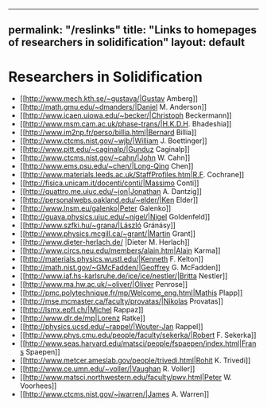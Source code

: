 ---
permalink: "/reslinks"
title: "Links to homepages of researchers in solidification"
layout: default
----
# Researchers in Solidification

  * [[http://www.mech.kth.se/~gustava/|Gustav Amberg]]
  * [[http://math.gmu.edu/~dmanders/|Daniel M. Anderson]]
  * [[http://www.icaen.uiowa.edu/~becker/|Christoph Beckermann]]
  * [[http://www.msm.cam.ac.uk/phase-trans/|H.K.D.H. Bhadeshia]]
  * [[http://www.im2np.fr/perso/billia.html|Bernard Billia]]
  * [[http://www.ctcms.nist.gov/~wjb/|William J. Boettinger]]
  * [[http://www.pitt.edu/~caginalp/|Gunduz Caginalp]]
  * [[http://www.ctcms.nist.gov/~cahn/|John W. Cahn]]
  * [[http://www.ems.psu.edu/~chen/|Long-Qing Chen]]
  * [[http://www.materials.leeds.ac.uk/StaffProfiles.htm|R.F. Cochrane]]
  * [[http://fisica.unicam.it/docenti/conti/|Massimo Conti]]
  * [[http://quattro.me.uiuc.edu/~jon|Jonathan A. Dantzig]]
  * [[http://personalwebs.oakland.edu/~elder/|Ken Elder]]
  * [[http://www.lnsm.eu/galenko|Peter Galenko]]
  * [[http://guava.physics.uiuc.edu/~nigel/|Nigel Goldenfeld]]
  * [[http://www.szfki.hu/~grana/|László Gránásy]]
  * [[http://www.physics.mcgill.ca/~grant/|Martin Grant]]
  * [[http://www.dieter-herlach.de/ |Dieter M. Herlach]]
  * [[http://www.circs.neu.edu/members/alain.htm|Alain Karma]]
  * [[http://materials.physics.wustl.edu/|Kenneth F. Kelton]]
  * [[http://math.nist.gov/~GMcFadden/|Geoffrey G. McFadden]]
  * [[http://www.iaf.hs-karlsruhe.de/ice/ice/nestler/|Britta Nestler]]
  * [[http://www.ma.hw.ac.uk/~oliver/|Oliver Penrose]]
  * [[http://pmc.polytechnique.fr/mp/Welcome_eng.html|Mathis Plapp]]
  * [[http://mse.mcmaster.ca/faculty/provatas/|Nikolas Provatas]]
  * [[http://lsmx.epfl.ch/|Michel Rappaz]]
  * [[http://www.dlr.de/mp|Lorenz Ratke]]
  * [[http://physics.ucsd.edu/~rappel/|Wouter-Jan Rappel]]
  * [[http://www.phys.cmu.edu/people/faculty/sekerka/|Robert F. Sekerka]]
  * [[http://www.seas.harvard.edu/matsci/people/fspaepen/index.html|Frans Spaepen]]
  * [[http://www.metcer.ameslab.gov/people/trivedi.html|Rohit K. Trivedi]]
  * [[http://www.ce.umn.edu/~voller/|Vaughan R. Voller]]
  * [[http://www.matsci.northwestern.edu/faculty/pwv.html|Peter W. Voorhees]]
  * [[http://www.ctcms.nist.gov/~jwarren/|James A. Warren]]
